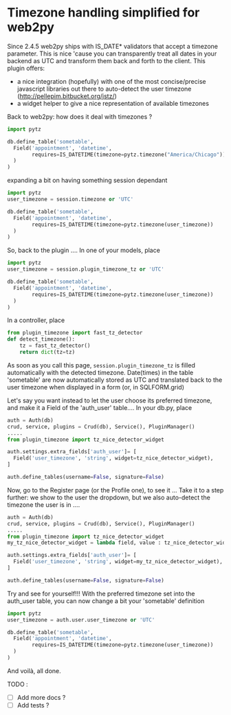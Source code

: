 Timezone handling simplified for web2py
===================
Since 2.4.5 web2py ships with IS_DATE* validators that accept a timezone parameter.
This is nice 'cause you can transparently treat all dates in your backend as UTC and transform them back
and forth to the client.
This plugin offers:
- a nice integration (hopefully) with one of the most concise/precise javascript
libraries out there to auto-detect the user timezone (http://pellepim.bitbucket.org/jstz/)
- a widget helper to give a nice representation of available timezones

Back to web2py: how does it deal with timezones ?

```python
import pytz

db.define_table('sometable',
  Field('appointment', 'datetime', 
        requires=IS_DATETIME(timezone=pytz.timezone("America/Chicago"))
  )
)
```

expanding a bit on having something session dependant

```python
import pytz
user_timezone = session.timezone or 'UTC'

db.define_table('sometable',
  Field('appointment', 'datetime', 
        requires=IS_DATETIME(timezone=pytz.timezone(user_timezone))
  )
)
```

So, back to the plugin ....
In one of your models, place

```python
import pytz
user_timezone = session.plugin_timezone_tz or 'UTC'

db.define_table('sometable',
  Field('appointment', 'datetime', 
        requires=IS_DATETIME(timezone=pytz.timezone(user_timezone))
  )
)
```

In a controller, place

```python
from plugin_timezone import fast_tz_detector
def detect_timezone():
    tz = fast_tz_detector()
    return dict(tz=tz)
```

As soon as you call this page, ```session.plugin_timezone_tz``` is filled automatically
with the detected timezone. Date(times) in the table 'sometable' are now automatically stored as UTC
and translated back to the user timezone when displayed in a form (or, in SQLFORM.grid)

Let's say you want instead to let the user choose its preferred timezone, and make it
a Field of the 'auth_user' table....
In your db.py, place 

```python
auth = Auth(db)
crud, service, plugins = Crud(db), Service(), PluginManager()
.....
from plugin_timezone import tz_nice_detector_widget

auth.settings.extra_fields['auth_user']= [
  Field('user_timezone', 'string', widget=tz_nice_detector_widget),
]

auth.define_tables(username=False, signature=False)
```

Now, go to the Register page (or the Profile one), to see it ...
Take it to a step further: we show to the user the dropdown, but we also
auto-detect the timezone the user is in ....

```python
auth = Auth(db)
crud, service, plugins = Crud(db), Service(), PluginManager()
.....
from plugin_timezone import tz_nice_detector_widget
my_tz_nice_detector_widget = lambda field, value : tz_nice_detector_widget(field, value, autodetect=True)

auth.settings.extra_fields['auth_user']= [
  Field('user_timezone', 'string', widget=my_tz_nice_detector_widget),
]

auth.define_tables(username=False, signature=False)
```
Try and see for yourself!!!
With the preferred timezone set into the auth_user table, you can now change a bit your 'sometable'
definition

```python
import pytz
user_timezone = auth.user.user_timezone or 'UTC'

db.define_table('sometable',
  Field('appointment', 'datetime', 
        requires=IS_DATETIME(timezone=pytz.timezone(user_timezone))
  )
)
```
And voilà, all done.


TODO : 
- [ ] Add more docs ?
- [ ] Add tests ?
